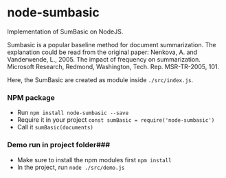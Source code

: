 # node-sumbasic
Implementation of SumBasic on NodeJS.

Sumbasic is a popular baseline method for document summarization. The explanation could be read from the original paper: Nenkova, A. and Vanderwende, L., 2005. The impact of frequency on summarization. Microsoft Research, Redmond, Washington, Tech. Rep. MSR-TR-2005, 101.

Here, the SumBasic are created as module inside `./src/index.js`.

### NPM package ###
- Run `npm install node-sumbasic --save`
- Require it in your project `const sumBasic = require('node-sumbasic')`
- Call it `sumBasic(documents)`

### Demo run in project folder###
- Make sure to install the npm modules first `npm install`
- In the project, run `node ./src/demo.js`


